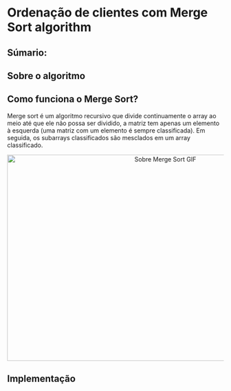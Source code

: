 # Ordenação de clientes com Merge Sort algorithm

## Súmario:


## Sobre o algoritmo



## Como funciona o Merge Sort?
<p> Merge sort é um algoritmo recursivo que divide continuamente o array ao meio até que ele não possa ser dividido, a matriz tem apenas um elemento à esquerda (uma matriz com um elemento é sempre classificada). Em seguida, os subarrays classificados são mesclados em um array classificado.</p>

<p align="center">
  <img src="https://upload.wikimedia.org/wikipedia/commons/c/cc/Merge-sort-example-300px.gif" alt="Sobre Merge Sort GIF" width="720" height="480">
</p>

## Implementação


